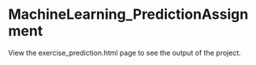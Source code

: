 # MachineLearning_PredictionAssignment

View the exercise_prediction.html page to see the output of the project. 